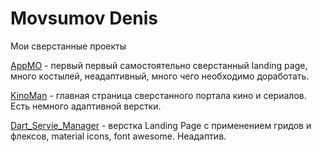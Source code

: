 # Movsumov Denis
Мои сверстанные проекты

[AppMO](http://https://dmovsumov.github.io/appmo/ "AppMO") - первый первый самостоятельно сверстанный landing page, много костылей, неадаптивный, много чего необходимо доработать.

[KinoMan](https://dmovsumov.github.io/KinoMan/ "Kinoman") -  главная страница сверстанного портала кино и сериалов. Есть немного адаптивной верстки.

[Dart_Servie_Manager](https://dmovsumov.github.io/Dart_Service_Manager/ "Dart_Servie_Manager") - верстка Landing Page с применением гридов и флексов, material icons, font awesome. Неадаптив.
